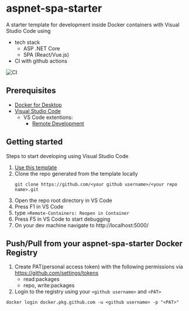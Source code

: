 # aspnet-spa-starter

A starter template for development inside Docker containers with Visual Studio Code using
- tech stack
  - ASP .NET Core
  - SPA (React/Vue.js)
- CI with github actions 

![CI](https://github.com/vtrifonov-esfiddle/aspnet-spa-starter/workflows/CI/badge.svg)

## Prerequisites

- [Docker for Desktop](https://www.docker.com/products/docker-desktop)
- [Visual Studio Code](https://code.visualstudio.com/)
  - VS Code extentions:
    - [Remote Development](https://marketplace.visualstudio.com/items?itemName=ms-vscode-remote.vscode-remote-extensionpack)

## Getting started

Steps to start developing using Visual Studio Code

1. [Use this template](https://github.com/vtrifonov-esfiddle/aspnet-spa-starter/generate)
2. Clone the repo generated from the template locally
    ```
    git clone https://github.com/<your github username>/<your repo name>.git
    ```
3. Open the repo root directory in VS Code
4. Press F1 in VS Code
5. type `>Remote-Containers: Reopen in Container`
6. Press F5 in VS Code to start debugging
7. On your dev machine navigate to http://localhost:5000/

## Push/Pull from your aspnet-spa-starter Docker Registry

1. Create PAT(personal access token) with the following permissions via https://github.com/settings/tokens
    - read:packages
    - repo, write:packages
2. Login to the registry using your `<github username>` and `<PAT>`
```
docker login docker.pkg.github.com -u <github username> -p "<PAT>"
```